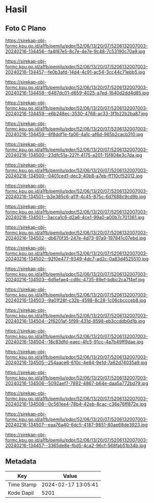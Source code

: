 # Hasil

## Foto C Plano

https://sirekap-obj-formc.kpu.go.id/a1fb/pemilu/pdpr/52/06/13/20/07/5206132007003-20240216-134456--fa4f87e5-8c7e-4e7e-9c48-7c53190c70a9.jpg

https://sirekap-obj-formc.kpu.go.id/a1fb/pemilu/pdpr/52/06/13/20/07/5206132007003-20240216-134457--fe0b3afd-14d4-4c91-ac54-3cc44c71ebb5.jpg

https://sirekap-obj-formc.kpu.go.id/a1fb/pemilu/pdpr/52/06/13/20/07/5206132007003-20240216-134458--6487dc01-d659-4025-a7ed-1640d2dd4d85.jpg

https://sirekap-obj-formc.kpu.go.id/a1fb/pemilu/pdpr/52/06/13/20/07/5206132007003-20240216-134459--e6b248ec-3530-4768-ac33-3f1b22b2ba87.jpg

https://sirekap-obj-formc.kpu.go.id/a1fb/pemilu/pdpr/52/06/13/20/07/5206132007003-20240216-134459--6f8ddf1e-fa06-4a1c-af6d-965b2cacb310.jpg

https://sirekap-obj-formc.kpu.go.id/a1fb/pemilu/pdpr/52/06/13/20/07/5206132007003-20240216-134500--23dfc51a-227f-4175-a201-15f804e3c7da.jpg

https://sirekap-obj-formc.kpu.go.id/a1fb/pemilu/pdpr/52/06/13/20/07/5206132007003-20240216-134500--0401ced1-dec3-40b8-a7eb-ff110cf52012.jpg

https://sirekap-obj-formc.kpu.go.id/a1fb/pemilu/pdpr/52/06/13/20/07/5206132007003-20240216-134501--b3e385c6-a11f-4c45-875c-6d7688c9cd9b.jpg

https://sirekap-obj-formc.kpu.go.id/a1fb/pemilu/pdpr/52/06/13/20/07/5206132007003-20240216-134501--3acca1c6-d2a6-4ce1-99a0-a00b7c701361.jpg

https://sirekap-obj-formc.kpu.go.id/a1fb/pemilu/pdpr/52/06/13/20/07/5206132007003-20240216-134502--db670f35-247e-4d73-97a9-197841c07ebd.jpg

https://sirekap-obj-formc.kpu.go.id/a1fb/pemilu/pdpr/52/06/13/20/07/5206132007003-20240216-134502--92f0e477-9349-4dc7-ad2c-0a83d4525510.jpg

https://sirekap-obj-formc.kpu.go.id/a1fb/pemilu/pdpr/52/06/13/20/07/5206132007003-20240216-134503--6d5efae4-cd9c-4735-89ef-bdbc2ca7f4ef.jpg

https://sirekap-obj-formc.kpu.go.id/a1fb/pemilu/pdpr/52/06/13/20/07/5206132007003-20240216-134503--9a01f28f-c32b-4598-8c28-1c06cbccceb8.jpg

https://sirekap-obj-formc.kpu.go.id/a1fb/pemilu/pdpr/52/06/13/20/07/5206132007003-20240216-134504--2f6201af-5f99-431d-8598-eb3ccddb0d1b.jpg

https://sirekap-obj-formc.kpu.go.id/a1fb/pemilu/pdpr/52/06/13/20/07/5206132007003-20240216-134504--18c83dfd-eaec-4fc5-91cc-4a7b49ff9dae.jpg

https://sirekap-obj-formc.kpu.go.id/a1fb/pemilu/pdpr/52/06/13/20/07/5206132007003-20240216-134505--254aace6-610c-4e84-9e1d-7a62d74035a9.jpg

https://sirekap-obj-formc.kpu.go.id/a1fb/pemilu/pdpr/52/06/13/20/07/5206132007003-20240216-134506--5092aef7-7892-4867-b64e-daa5a772bd79.jpg

https://sirekap-obj-formc.kpu.go.id/a1fb/pemilu/pdpr/52/06/13/20/07/5206132007003-20240216-134506--0c561ee4-78b4-42eb-8cac-c36e76ff872e.jpg

https://sirekap-obj-formc.kpu.go.id/a1fb/pemilu/pdpr/52/06/13/20/07/5206132007003-20240216-134507--eaa76a40-6dc5-4187-9851-80ae68de3923.jpg

https://sirekap-obj-formc.kpu.go.id/a1fb/pemilu/pdpr/52/06/13/20/07/5206132007003-20240216-134457--3365de8e-fbd5-4ca2-96cf-568fab51b34b.jpg


## Metadata

| Key        | Value               |
| ---------- | ------------------- |
| Time Stamp | 2024-02-17 13:05:41 |
| Kode Dapil | 5201                |



